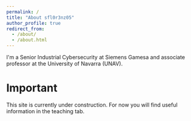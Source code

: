 ```yaml
---
permalink: /
title: "About sfl0r3nz05"
author_profile: true
redirect_from: 
  - /about/
  - /about.html
---
```


I'm a Senior Industrial Cybersecurity at Siemens Gamesa and associate professor at the University of Navarra (UNAV).

Important
======

This site is currently under construction. For now you will find useful information in the teaching tab.